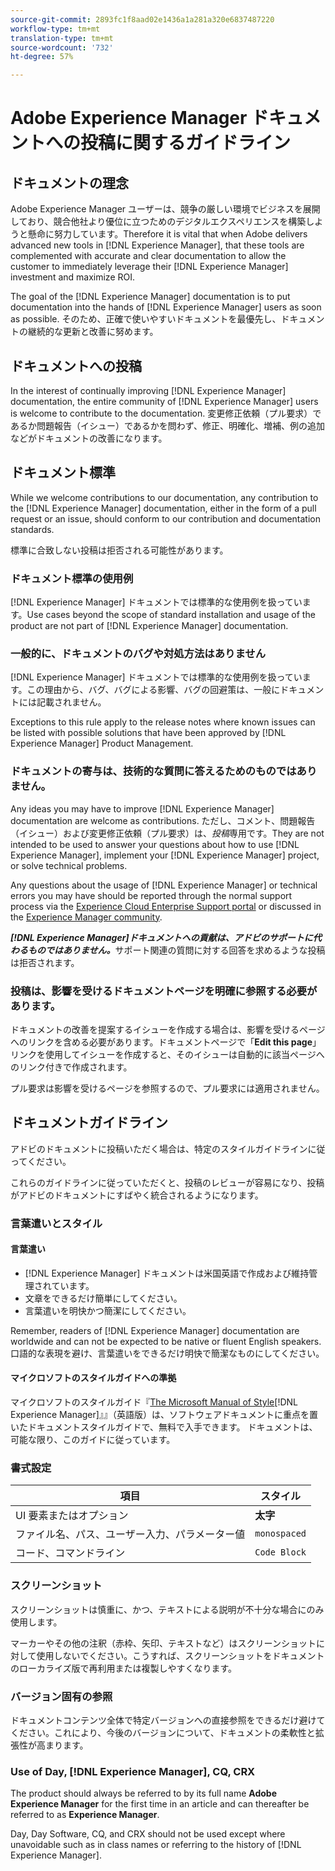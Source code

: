 ```yaml
---
source-git-commit: 2893fc1f8aad02e1436a1a281a320e6837487220
workflow-type: tm+mt
translation-type: tm+mt
source-wordcount: '732'
ht-degree: 57%

---
```

# Adobe Experience Manager ドキュメントへの投稿に関するガイドライン

## ドキュメントの理念

Adobe Experience Manager ユーザーは、競争の厳しい環境でビジネスを展開しており、競合他社より優位に立つためのデジタルエクスペリエンスを構築しようと懸命に努力しています。Therefore it is vital that when Adobe delivers advanced new tools in [!DNL Experience Manager], that these tools are complemented with accurate and clear documentation to allow the customer to immediately leverage their [!DNL Experience Manager] investment and maximize ROI.

The goal of the [!DNL Experience Manager] documentation is to put documentation into the hands of [!DNL Experience Manager] users as soon as possible. そのため、正確で使いやすいドキュメントを最優先し、ドキュメントの継続的な更新と改善に努めます。

## ドキュメントへの投稿

In the interest of continually improving [!DNL Experience Manager] documentation, the entire community of [!DNL Experience Manager] users is welcome to contribute to the documentation. 変更修正依頼（プル要求）であるか問題報告（イシュー）であるかを問わず、修正、明確化、増補、例の追加などがドキュメントの改善になります。

## ドキュメント標準

While we welcome contributions to our documentation, any contribution to the [!DNL Experience Manager] documentation, either in the form of a pull request or an issue, should conform to our contribution and documentation standards.

標準に合致しない投稿は拒否される可能性があります。

### ドキュメント標準の使用例

[!DNL Experience Manager] ドキュメントでは標準的な使用例を扱っています。Use cases beyond the scope of standard installation and usage of the product are not part of [!DNL Experience Manager] documentation.

### 一般的に、ドキュメントのバグや対処方法はありません

[!DNL Experience Manager] ドキュメントでは標準的な使用例を扱っています。この理由から、バグ、バグによる影響、バグの回避策は、一般にドキュメントには記載されません。

Exceptions to this rule apply to the release notes where known issues can be listed with possible solutions that have been approved by [!DNL Experience Manager] Product Management.

### ドキュメントの寄与は、技術的な質問に答えるためのものではありません。

Any ideas you may have to improve [!DNL Experience Manager] documentation are welcome as contributions. ただし、コメント、問題報告（イシュー）および変更修正依頼（プル要求）は、*投稿*&#x200B;専用です。They are not intended to be used to answer your questions about how to use [!DNL Experience Manager], implement your [!DNL Experience Manager] project, or solve technical problems.

Any questions about the usage of [!DNL Experience Manager] or technical errors you may have should be reported through the normal support process via the [Experience Cloud Enterprise Support portal](https://helpx.adobe.com/jp/contact/enterprise-support.ec.html) or discussed in the [Experience Manager community](https://forums.adobe.com/community/experience-cloud/marketing-cloud/experience-manager).

***[!DNL Experience Manager]ドキュメントへの貢献は、アドビのサポートに代わるものではありません。***&#x200B;サポート関連の質問に対する回答を求めるような投稿は拒否されます。

### 投稿は、影響を受けるドキュメントページを明確に参照する必要があります。

ドキュメントの改善を提案するイシューを作成する場合は、影響を受けるページへのリンクを含める必要があります。ドキュメントページで「**Edit this page**」リンクを使用してイシューを作成すると、そのイシューは自動的に該当ページへのリンク付きで作成されます。

プル要求は影響を受けるページを参照するので、プル要求には適用されません。

## ドキュメントガイドライン

アドビのドキュメントに投稿いただく場合は、特定のスタイルガイドラインに従ってください。

これらのガイドラインに従っていただくと、投稿のレビューが容易になり、投稿がアドビのドキュメントにすばやく統合されるようになります。

### 言葉遣いとスタイル

#### 言葉遣い

* [!DNL Experience Manager] ドキュメントは米国英語で作成および維持管理されています。
* 文章をできるだけ簡単にしてください。
* 言葉遣いを明快かつ簡潔にしてください。

Remember, readers of [!DNL Experience Manager] documentation are worldwide and can not be expected to be native or fluent English speakers. 口語的な表現を避け、言葉遣いをできるだけ明快で簡潔なものにしてください。

#### マイクロソフトのスタイルガイドへの準拠

マイクロソフトのスタイルガイド『[The Microsoft Manual of Style](https://docs.microsoft.com/en-us/style-guide/welcome/)[!DNL Experience Manager]』』（英語版）は、ソフトウェアドキュメントに重点を置いたドキュメントスタイルガイドで、無料で入手できます。 ドキュメントは、可能な限り、このガイドに従っています。

### 書式設定

| 項目 | スタイル |
|---|---|
| UI 要素またはオプション | **太字** |
| ファイル名、パス、ユーザー入力、パラメーター値 | `monospaced` |
| コード、コマンドライン | ```Code Block``` |

### スクリーンショット

スクリーンショットは慎重に、かつ、テキストによる説明が不十分な場合にのみ使用します。

マーカーやその他の注釈（赤枠、矢印、テキストなど）はスクリーンショットに対して使用しないでください。こうすれば、スクリーンショットをドキュメントのローカライズ版で再利用または複製しやすくなります。

### バージョン固有の参照

ドキュメントコンテンツ全体で特定バージョンへの直接参照をできるだけ避けてください。これにより、今後のバージョンについて、ドキュメントの柔軟性と拡張性が高まります。

### Use of Day, [!DNL Experience Manager], CQ, CRX

The product should always be referred to by its full name **Adobe Experience Manager** for the first time in an article and can thereafter be referred to as **Experience Manager**.

Day, Day Software, CQ, and CRX should not be used except where unavoidable such as in class names or referring to the history of [!DNL Experience Manager].